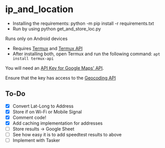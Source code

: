# ip_and_location

* Installing the requirements: python -m pip install -r requirements.txt
* Run by using python get_and_store_loc.py

Runs only on Android devices 
* Requires [Termux](https://play.google.com/store/apps/details?id=com.termux) and [Termux API](https://play.google.com/store/apps/details?id=com.termux.api)
* After installing both, open Termux and run the following command: ```apt install termux-api```

You will need an [API Key for Google Maps' API](https://developers.google.com/maps/documentation/geocoding/get-api-key).

Ensure that the key has access to the [Geocoding API](https://developers.google.com/maps/documentation/geocoding/overview)

## To-Do
- [X] Convert Lat-Long to Address
- [X] Store if on Wi-Fi or Mobile Signal
- [X] Comment code!
- [X] Add caching implementation for addresses
- [ ] Store results -> Google Sheet
- [ ] See how easy it is to add speedtest results to above
- [ ] Implement with Tasker
